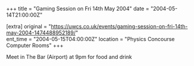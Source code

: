 +++
title = "Gaming Session on Fri 14th May 2004"
date = "2004-05-14T21:00:00Z"

[extra]
original = "https://uwcs.co.uk/events/gaming-session-on-fri-14th-may-2004-1474488952189/"    
ent_time = "2004-05-15T04:00:00Z"
location = "Physics Concourse Computer Rooms"
+++

Meet in The Bar (Airport) at 9pm for food and drink

